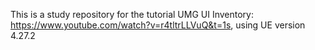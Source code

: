 This is a study repository for the tutorial UMG UI Inventory: https://www.youtube.com/watch?v=r4tltrLLVuQ&t=1s, using UE version 4.27.2

